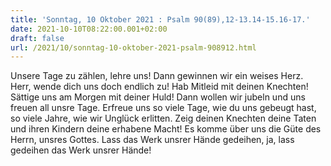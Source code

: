 ```yaml
---
title: 'Sonntag, 10 Oktober 2021 : Psalm 90(89),12-13.14-15.16-17.'
date: 2021-10-10T08:22:00.001+02:00
draft: false
url: /2021/10/sonntag-10-oktober-2021-psalm-908912.html
---
```


Unsere Tage zu zählen, lehre uns! Dann gewinnen wir ein weises Herz. Herr, wende dich uns doch endlich zu! Hab Mitleid mit deinen Knechten! Sättige uns am Morgen mit deiner Huld! Dann wollen wir jubeln und uns freuen all unsre Tage. Erfreue uns so viele Tage, wie du uns gebeugt hast, so viele Jahre, wie wir Unglück erlitten. Zeig deinen Knechten deine Taten und ihren Kindern deine erhabene Macht! Es komme über uns die Güte des Herrn, unsres Gottes. Lass das Werk unsrer Hände gedeihen, ja, lass gedeihen das Werk unsrer Hände!